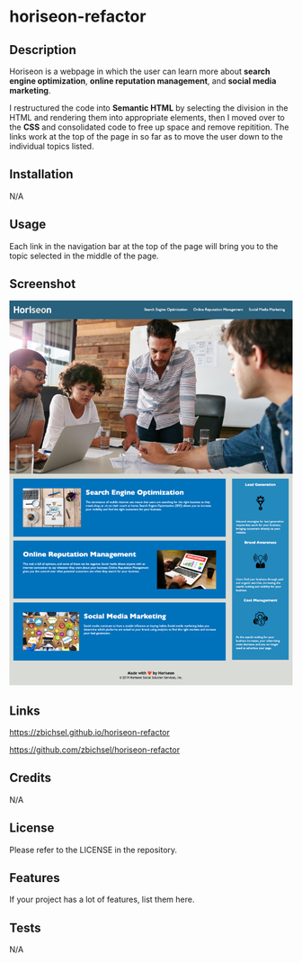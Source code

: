 # horiseon-refactor

## Description

Horiseon is a webpage in which the user can learn more about **search engine optimization**, **online reputation management**, and **social media marketing**.

I restructured the code into **Semantic HTML** by selecting the division in the HTML and rendering them into appropriate elements, then I moved over to the **CSS** and consolidated code to free up space and remove repitition. The links work at the top of the page in so far as to move the user down to the individual topics listed.


## Installation

N/A

## Usage

Each link in the navigation bar at the top of the page will bring you to the topic selected in the middle of the page.

## Screenshot

![Screenshot](./assets/images/horiseon-refactor.png)

## Links

https://zbichsel.github.io/horiseon-refactor

https://github.com/zbichsel/horiseon-refactor

## Credits

N/A

## License

Please refer to the LICENSE in the repository.

## Features

If your project has a lot of features, list them here.

## Tests

N/A